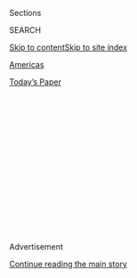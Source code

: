 <div id="app">

<div>

<div>

<div>

<div class="NYTAppHideMasthead css-1q2w90k e1suatyy0">

<div class="section css-ui9rw0 e1suatyy2">

<div class="css-eph4ug er09x8g0">

<div class="css-6n7j50">

</div>

<span class="css-1dv1kvn">Sections</span>

<div class="css-10488qs">

<span class="css-1dv1kvn">SEARCH</span>

</div>

[Skip to content](#site-content)[Skip to site
index](#site-index)

</div>

<div id="masthead-section-label" class="css-1wr3we4 eaxe0e00">

[Americas](https://www.nytimes.com/section/world/americas)

</div>

<div class="css-10698na e1huz5gh0">

</div>

</div>

<div id="masthead-bar-one" class="section hasLinks css-15hmgas e1csuq9d3">

<div class="css-uqyvli e1csuq9d0">

</div>

<div class="css-1uqjmks e1csuq9d1">

</div>

<div class="css-9e9ivx">

[](https://myaccount.nytimes.com/auth/login?response_type=cookie&client_id=vi)

</div>

<div class="css-1bvtpon e1csuq9d2">

[Today’s
Paper](https://www.nytimes.com/section/todayspaper)

</div>

</div>

</div>

</div>

<div data-aria-hidden="false">

<div id="site-content" data-role="main">

<div>

<div class="css-1aor85t" style="opacity:0.000000001;z-index:-1;visibility:hidden">

<div class="css-1hqnpie">

<div class="css-epjblv">

<span class="css-17xtcya">[Americas](/section/world/americas)</span><span class="css-x15j1o">|</span><span class="css-fwqvlz">El
Chapo, Escaped Mexican Drug Lord, Is Recaptured in Gun
Battle</span>

</div>

<div class="css-k008qs">

<div class="css-1iwv8en">

<span class="css-18z7m18"></span>

<div>

</div>

</div>

<span class="css-1n6z4y">https://nyti.ms/22QgWJz</span>

<div class="css-1705lsu">

<div class="css-4xjgmj">

<div class="css-4skfbu" data-role="toolbar" data-aria-label="Social Media Share buttons, Save button, and Comments Panel with current comment count" data-testid="share-tools">

  - 
  - 
  - 
  - 
    
    <div class="css-6n7j50">
    
    </div>

  - 
  - 

</div>

</div>

</div>

</div>

</div>

</div>

<div class="css-13pd83m">

</div>

<div id="top-wrapper" class="css-1sy8kpn">

<div id="top-slug" class="css-l9onyx">

Advertisement

</div>

[Continue reading the main
story](#after-top)

<div class="ad top-wrapper" style="text-align:center;height:100%;display:block;min-height:250px">

<div id="top" class="place-ad" data-position="top" data-size-key="top">

</div>

</div>

<div id="after-top">

</div>

</div>

<div id="sponsor-wrapper" class="css-1hyfx7x">

<div id="sponsor-slug" class="css-19vbshk">

Supported by

</div>

[Continue reading the main
story](#after-sponsor)

<div id="sponsor" class="ad sponsor-wrapper" style="text-align:center;height:100%;display:block">

</div>

<div id="after-sponsor">

</div>

</div>

<div class="css-1vkm6nb ehdk2mb0">

# El Chapo, Escaped Mexican Drug Lord, Is Recaptured in Gun Battle

</div>

<div class="css-79elbk" data-testid="photoviewer-wrapper">

<div class="css-z3e15g" data-testid="photoviewer-wrapper-hidden">

</div>

<div class="css-1a48zt4 ehw59r15" data-testid="photoviewer-children">

![<span class="css-16f3y1r e13ogyst0" data-aria-hidden="true">  
Joaquín Guzmán Loera, the drug kingpin known as El Chapo, was made to
face the press as he was escorted to a helicopter in handcuffs by
Mexican soldiers and marines at a federal hangar in Mexico City on
Friday.</span><span class="css-cnj6d5 e1z0qqy90" itemprop="copyrightHolder"><span class="css-1ly73wi e1tej78p0">Credit...</span><span><span>Eduardo
Verdugo/Associated
Press</span></span></span>](https://static01.nyt.com/images/2016/01/10/world/10chapo-hp/10chapo-hp-articleLarge.jpg?quality=75&auto=webp&disable=upscale)

</div>

</div>

<div class="css-xt80pu e12qa4dv0">

<div class="css-18e8msd">

<div class="css-vp77d3 epjyd6m0">

<div class="css-1baulvz">

By [<span class="css-1baulvz last-byline" itemprop="name">Azam
Ahmed</span>](http://www.nytimes.com/by/azam-ahmed)

</div>

</div>

  - Jan. 8,
    2016

  - 
    
    <div class="css-4xjgmj">
    
    <div class="css-d8bdto" data-role="toolbar" data-aria-label="Social Media Share buttons, Save button, and Comments Panel with current comment count" data-testid="share-tools">
    
      - 
      - 
      - 
      - 
        
        <div class="css-6n7j50">
        
        </div>
    
      - 
      - 
    
    </div>
    
    </div>

</div>

</div>

<div class="section meteredContent css-1r7ky0e" name="articleBody" itemprop="articleBody">

<div class="css-1fanzo5 StoryBodyCompanionColumn">

<div class="css-53u6y8">

MEXICO CITY — He became a byword for government incompetence, a figure
who seemed invincible after he burrowed his way out of the country’s
most secure prison.

But on Friday, nearly six months after his escape, Joaquín Guzmán Loera,
the Mexican drug lord known as El Chapo, was captured again after a
fierce gun battle near the coast in his home state, Sinaloa, Mexican
officials said. “Mission accomplished: We have him,” President Enrique
Peña Nieto announced.

The arrest ended one of the most extensive manhunts undertaken by the
government, involving every law enforcement agency in the country and
help from the United States.

</div>

</div>

<div class="css-1fanzo5 StoryBodyCompanionColumn">

<div class="css-53u6y8">

But it was the marines,
[Mexico](http://topics.nytimes.com/top/news/international/countriesandterritories/mexico/index.html?inline=nyt-geo "More news and information about Mexico.")’s
most-trusted military force, who managed to capture the fugitive in an
early morning raid that left five people dead, the Mexican authorities
said. An American official also described the raid as “a Mexican op,
planned and executed by Mexico.”

</div>

</div>

<div class="css-1fanzo5 StoryBodyCompanionColumn">

<div class="css-53u6y8">

The government said late Friday that Mr. Guzmán had been planning a
movie about his life and that his people had been in contact with actors
and producers, which had allowed the authorities to track him down. It
said that the authorities had been watching a home in Los Mochis for
more than a month when law enforcement officers finally saw movement on
Thursday. Officials said that during the ensuing raid, Mr. Guzmán
managed to slip away through the sewers, and then he surfaced, stole a
car and was apprehended. The authorities took him to a hotel to wait for
backup.

The capture of the drug lord concludes a deeply embarrassing chapter for
the government of Mr. Peña Nieto, which has been waylaid by a series of
security and corruption scandals that reached their low point with Mr.
Guzmán’s daring escape.

Now, a looming question is whether the Mexican authorities will try to
hold Mr. Guzmán for a third time — he has already escaped from prison
twice — or whether they will hand him over to the Americans.

Mexican officials are busily debating the issue. Some are arguing for a
“fast-track” extradition that could put him in the United States
quickly, while others want to continue a previous process that could
take months, according to two people with knowledge of the discussions.
Mr. Guzmán, the head of Mexico’s most powerful cartel, is facing
indictments in at least seven American federal courts on charges that
include narcotics trafficking and murder.

</div>

</div>

<div class="css-1fanzo5 StoryBodyCompanionColumn">

<div class="css-53u6y8">

With operations that span much of Mexico, his organization has
specialized in smuggling tons of drugs into the United States through
vast networks of tunnels deep beneath the border. His success has made
him among the richest drug dealers in history: Forbes magazine estimated
his net worth at close to $1
billion.

</div>

</div>

<div style="max-width:100%;margin:0 auto">

<div class="css-17dprlf" data-id="100000004133695" data-slug="mexicomap" style="max-width:180px">

</div>

</div>

<div class="css-1fanzo5 StoryBodyCompanionColumn">

<div class="css-53u6y8">

Mr. Guzmán stunned the world last summer when he stepped into the shower
in his cell, in the most secure wing of the prison, and abruptly
vanished in full view of a video camera. Guards later discovered a small
hole in the shower floor.

It led to a [mile-long
tunnel](https://news.vice.com/article/we%2Dvisited%2Dthe%2Dend%2Dof%2Dthe%2Dtunnel%2Dwhere%2Del%2Dchapo%2Dmade%2Dhis%2Dbrazen%2Djailbreak?utm_source=vicenewstwitter)
to a construction site. The tunnel was tall enough for Mr. Guzmán to
walk through standing upright — his nickname translates to Shorty — and
had been dug more than 30 feet underground. It was equipped with
lighting, ventilation and a motorcycle on rails. Some engineers
estimated that the tunnel took
[more](http://www.nytimes.com/2015/07/17/world/americas/1-million-pricetag-hinted-in-el-chapos-escape.html "Times article")
[than a
year](http://www.nytimes.com/2015/07/17/world/americas/1-million-pricetag-hinted-in-el-chapos-escape.html "Times article")
and at least $1 million to build.

The prison break humiliated the government of Mr. Peña Nieto, which had
proclaimed the arrests of Mr. Guzmán and the leaders of other drug
cartels as crucial achievements in restoring order and sovereignty to a
country long beleaguered by the horrific violence associated with
organized crime. It was particularly embarrassing because Mr. Guzmán had
already [escaped from
prison](http://www.nytimes.com/2001/01/29/world/mexican-jail-easy-to-flee-just-pay-up.html "Times article")in
2001, when his conspirators managed to smuggle him out. By some
accounts, he escaped that time by hiding in a laundry bin.

There are still major questions ahead, including the potential
extradition of Mr. Guzmán to the United States. Shortly after Mr. Guzmán
was captured in 2014, the attorney general of Mexico at the time refused
to extradite him to the United States, saying that the criminal would
serve his time in Mexico first before he was sent to another country.

Officials and analysts said it was an effort to show sovereignty and put
some distance between the Mexican authorities and their American
counterparts, who often used a heavy hand to influence policy in Mexico.

</div>

</div>

<div class="css-79elbk" data-testid="photoviewer-wrapper">

<div class="css-z3e15g" data-testid="photoviewer-wrapper-hidden">

</div>

<div class="css-1a48zt4 ehw59r15" data-testid="photoviewer-children">

![<span class="css-16f3y1r e13ogyst0" data-aria-hidden="true">Mexican
Marines awaited the arrival of the recaptured Joaquín Guzmán Loera at an
airstrip in Mexico
City.</span><span class="css-cnj6d5 e1z0qqy90" itemprop="copyrightHolder"><span class="css-1ly73wi e1tej78p0">Credit...</span><span>Henry
Romero/Reuters</span></span>](https://static01.nyt.com/images/2016/01/09/world/JP-MEXICO2/JP-MEXICO2-articleLarge.jpg?quality=75&auto=webp&disable=upscale)

</div>

</div>

<div class="css-1fanzo5 StoryBodyCompanionColumn">

<div class="css-53u6y8">

But that stance came to haunt the Peña Nieto administration after the
kingpin escaped. The United States had issued a formal request for his
extradition less than three weeks before [Mr. Guzmán broke
out](http://www.nytimes.com/2015/07/15/world/americas/mexico-hunts-joaquin-chapo-guzman-united-states-offer-help.html?hp&amp;action=click&amp;pgtype=Homepage&amp;module=first-column-region&amp;region=top-news&amp;WT.nav=top-news).

A few months later, the Mexican government [extradited
several](http://www.nytimes.com/2015/10/01/world/americas/mexico-signaling-shift-extradites-drug-kingpins-to-united-states.html "Times article")
top drug lords to the United States, suggesting a new spirit of
cooperation in the wake of Mr. Guzmán’s escape. The people extradited
included an American citizen, Edgar Valdez Villarreal, a notorious
figure known as “La Barbie,” as well as people charged with
participating in the murders of a United States Consulate worker and an
American immigration and customs agent.

While the likelihood that Mr. Guzmán could escape from an American
maximum security prison is considered low, extradition would still come
at a cost to the image of the Mexican state, some analysts say.
“Extraditing him is a way to say we cannot cope with this with our own
institutions,” said Pablo A. Piccato, a history professor at Columbia
University. “While this is something everyone knows, obviously the
government has not been able to publicly recognize this or tackle it in
the past.”

Several senior politicians from Mr. Peña Nieto’s party were already
calling for extradition, including Emilio Gamboa, the head of the
governing party in the Senate, who told local news media that he agreed
with the idea.

In a statement on Friday, the American attorney general, Loretta E.
Lynch, commended the Mexican authorities “who have worked tirelessly in
recent months to bring Guzmán to justice.” But she did not directly
answer the extradition question.

</div>

</div>

![<span class="css-16f3y1r e13ogyst0">Scenes from the arrest of Joaquín
Guzmán Loera, also known as El Chapo, as well as a statement from the
president of Mexico, Enrique Peña Nieto, on his
apprehension.</span>](https://static01.nyt.com/images/2016/01/08/multimedia/el-chapo-captured/el-chapo-captured-videoSixteenByNine1050.jpg)

<div class="css-1fanzo5 StoryBodyCompanionColumn">

<div class="css-53u6y8">

The Justice Department “is proud to maintain a close and effective
relationship with our Mexican counterparts, and we look forward to
continuing our work together to ensure the safety and security of all
our people,” she said.

In the aftermath of Mr. Guzmán’s escape last July, American officials
were frustrated with what they considered Mexico’s resistance to
accepting help in the manhunt. After his escape, American officials
offered to give their Mexican counterparts whatever assistance they
could.

When Mexico rebuffed the offer, many officials in both countries worried
that Mr. Guzmán might never be caught.

In October, security forces said they had located Mr. Guzmán in the
remote northwestern mountains where he had been hiding out, an area
known as the Golden Triangle at the border of his home state of Sinaloa,
Durango and Chihuahua. After a gun battle, officials said, he escaped,
with wounds to his face and leg.

The authorities ultimately captured Mr. Guzmán in Los Mochis, a coastal
town of about 250,000 people that has long been known as a center of
boxing in
Mexico.

<div class="css-79elbk" data-testid="photoviewer-wrapper">

<div class="css-z3e15g" data-testid="photoviewer-wrapper-hidden">

</div>

<div class="css-1a48zt4 ehw59r15" data-testid="photoviewer-children">

<div class="css-zgakxe erfvjey0">

<span class="css-1ly73wi e1tej78p0">Image</span>

<div class="css-zjzyr8">

<div data-testid="lazyimage-container" style="height:516.1999999999999px">

</div>

</div>

</div>

<span class="css-16f3y1r e13ogyst0" data-aria-hidden="true">A photo
released on Friday by a Mexican website, Plaza de Armas, of Mr. Guzmán,
who was recaptured in Los
Mochis.</span><span class="css-cnj6d5 e1z0qqy90" itemprop="copyrightHolder"><span class="css-1ly73wi e1tej78p0">Credit...</span><span>Agence
France-Presse — Getty Images</span></span>

</div>

</div>

“People knew he would be caught any time; the government was going after
him hard,” said Adrián Cabrera, a blogger in Culiacán, the capital of
Sinaloa, adding that Mr. Guzmán was still a popular figure in Sinaloa.

</div>

</div>

<div class="css-1fanzo5 StoryBodyCompanionColumn">

<div class="css-53u6y8">

“The new corridos will start coming out pretty soon,” Mr. Cabrera said,
referring to the songs often used to glorify the exploits of local drug
traffickers. “He’s from here. He has a lot of sympathy here. It’s his
turf.”

When Mr. Guzmán was finally recaptured, the president broke the news
himself, via Twitter. Given his sagging popularity — his ratings are the
lowest of any president in the last 25 years — Mr. Peña Nieto seemed
eager to declare the success personally.

In a statement on Friday, Mr. Peña Nieto said that the arrest was the
culmination of months of work, an example of Mexico’s ability to
overcome adversity. “Our security institutions have demonstrated that
our citizens can trust them and that they have the stature, strength and
determination to accomplish any mission they are tasked with,” Mr. Peña
Nieto said.

Mr. Guzmán’s lawyers have already filed legal injunctions against his
extradition to the United States. Wherever he ends up, few people here
think that his capture will change much for the government’s popularity,
life for Mexicans or the strength of the Sinaloa cartel. “This won’t
have much effect on their internal structure,” said Eduardo Guerrero, a
Mexico City-based security analyst. “They are prepared for this kind of
news. They probably even have a protocol for it.”

</div>

</div>

</div>

<div>

</div>

<div>

</div>

<div>

</div>

<div>

<div id="bottom-wrapper" class="css-1ede5it">

<div id="bottom-slug" class="css-l9onyx">

Advertisement

</div>

[Continue reading the main
story](#after-bottom)

<div id="bottom" class="ad bottom-wrapper" style="text-align:center;height:100%;display:block;min-height:90px">

</div>

<div id="after-bottom">

</div>

</div>

</div>

</div>

</div>

## Site Index

<div>

</div>

## Site Information Navigation

  - [© <span>2020</span> <span>The New York Times
    Company</span>](https://help.nytimes.com/hc/en-us/articles/115014792127-Copyright-notice)

<!-- end list -->

  - [NYTCo](https://www.nytco.com/)
  - [Contact
    Us](https://help.nytimes.com/hc/en-us/articles/115015385887-Contact-Us)
  - [Work with us](https://www.nytco.com/careers/)
  - [Advertise](https://nytmediakit.com/)
  - [T Brand Studio](http://www.tbrandstudio.com/)
  - [Your Ad
    Choices](https://www.nytimes.com/privacy/cookie-policy#how-do-i-manage-trackers)
  - [Privacy](https://www.nytimes.com/privacy)
  - [Terms of
    Service](https://help.nytimes.com/hc/en-us/articles/115014893428-Terms-of-service)
  - [Terms of
    Sale](https://help.nytimes.com/hc/en-us/articles/115014893968-Terms-of-sale)
  - [Site
    Map](https://spiderbites.nytimes.com)
  - [Help](https://help.nytimes.com/hc/en-us)
  - [Subscriptions](https://www.nytimes.com/subscription?campaignId=37WXW)

</div>

</div>

</div>

</div>
